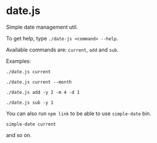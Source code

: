 # date.js

Simple date management util.

To get help, type `./date-js <command> --help`.

Available commands are: `current`, `add` and `sub`.

Examples:

`./date.js current`

`./date.js current --month`

`./date.js add -y 2 -m 4 -d 1`

`./date.js sub -y 1`

You can also run `npm link` to be able to use `simple-date` bin.

`simple-date current`

and so on.
